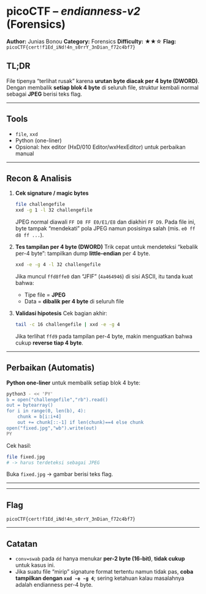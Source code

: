 # picoCTF – *endianness-v2* (Forensics)

**Author:** Junias Bonou
**Category:** Forensics
**Difficulty:** ★★☆
**Flag:** `picoCTF{cert!f1Ed_iNd!4n_s0rrY_3nDian_f72c4bf7}`

## TL;DR

File tipenya “terlihat rusak” karena **urutan byte diacak per 4 byte (DWORD)**. Dengan membalik **setiap blok 4 byte** di seluruh file, struktur kembali normal sebagai **JPEG** berisi teks flag.

---

## Tools

* `file`, `xxd`
* Python (one-liner)
* Opsional: hex editor (HxD/010 Editor/wxHexEditor) untuk perbaikan manual

---

## Recon & Analisis

1. **Cek signature / magic bytes**

   ```bash
   file challengefile
   xxd -g 1 -l 32 challengefile
   ```

   JPEG normal diawali `FF D8 FF E0/E1/E8` dan diakhiri `FF D9`.
   Pada file ini, byte tampak “mendekati” pola JPEG namun posisinya salah (mis. `e0 ff d8 ff ...`).

2. **Tes tampilan per 4 byte (DWORD)**
   Trik cepat untuk mendeteksi “kebalik per-4 byte”: tampilkan dump **little-endian** per 4 byte.

   ```bash
   xxd -e -g 4 -l 32 challengefile
   ```

   Jika muncul `ffd8ffe0` dan “JFIF” (`4a464946`) di sisi ASCII, itu tanda kuat bahwa:

   * Tipe file = **JPEG**
   * Data = **dibalik per 4 byte** di seluruh file

3. **Validasi hipotesis**
   Cek bagian akhir:

   ```bash
   tail -c 16 challengefile | xxd -e -g 4
   ```

   Jika terlihat `ffd9` pada tampilan per-4 byte, makin menguatkan bahwa cukup **reverse tiap 4 byte**.

---

## Perbaikan (Automatis)

**Python one-liner** untuk membalik setiap blok 4 byte:

```bash
python3 - << 'PY'
b = open("challengefile","rb").read()
out = bytearray()
for i in range(0, len(b), 4):
    chunk = b[i:i+4]
    out += chunk[::-1] if len(chunk)==4 else chunk
open("fixed.jpg","wb").write(out)
PY
```

Cek hasil:

```bash
file fixed.jpg
# -> harus terdeteksi sebagai JPEG
```

Buka `fixed.jpg` → gambar berisi teks flag.

---

---

## Flag

```
picoCTF{cert!f1Ed_iNd!4n_s0rrY_3nDian_f72c4bf7}
```

---

## Catatan

* `conv=swab` pada `dd` hanya menukar **per-2 byte (16-bit)**, **tidak cukup** untuk kasus ini.
* Jika suatu file “mirip” signature format tertentu namun tidak pas, **coba tampilkan dengan `xxd -e -g 4`**; sering ketahuan kalau masalahnya adalah endianness per-4 byte.
